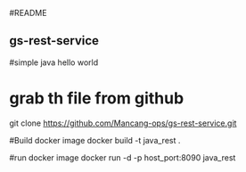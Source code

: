 #README
## gs-rest-service
#simple java hello world
# grab th file from github
git clone https://github.com/Mancang-ops/gs-rest-service.git

#Build docker image
docker build -t java_rest .

#run docker image
docker run -d -p host_port:8090 java_rest
